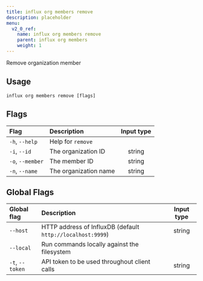 ```yaml
---
title: influx org members remove
description: placeholder
menu:
  v2_0_ref:
    name: influx org members remove
    parent: influx org members
    weight: 1
---
```


Remove organization member

## Usage
```
influx org members remove [flags]
```

## Flags
| Flag             | Description           | Input type  |
|:----             |:-----------           |:----------: |
| `-h`, `--help`   | Help for `remove`     |             |
| `-i`, `--id`     | The organization ID   | string      |
| `-o`, `--member` | The member ID         | string      |
| `-n`, `--name`   | The organization name | string      |

## Global Flags
| Global flag     | Description                                                | Input type |
|:-----------     |:-----------                                                |:----------:|
| `--host`        | HTTP address of InfluxDB (default `http://localhost:9999`) | string     |
| `--local`       | Run commands locally against the filesystem                |            |
| `-t`, `--token` | API token to be used throughout client calls               | string     |
